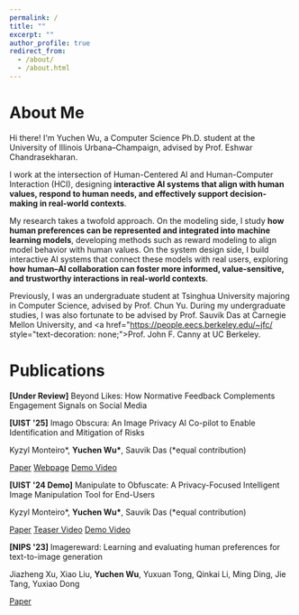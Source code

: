 ```yaml
---
permalink: /
title: ""
excerpt: ""
author_profile: true
redirect_from: 
  - /about/
  - /about.html
---
```


<span class='anchor' id='about-me'></span>

<h1 style="border: 0;">About Me</h1>

Hi there! I'm Yuchen Wu, a Computer Science Ph.D. student at the <a href="https://illinois.edu/" style="text-decoration: none;">University of Illinois Urbana–Champaign</a>, advised by <a href="http://www.eshwarchandrasekharan.com/" style="text-decoration: none;">Prof. Eshwar Chandrasekharan</a>.

I work at the intersection of Human-Centered AI and Human-Computer Interaction (HCI), designing <b>interactive AI systems that align with human values, respond to human needs, and effectively support decision-making in real-world contexts</b>.

My research takes a twofold approach. On the modeling side, I study <b>how human preferences can be represented and integrated into machine learning models</b>, developing methods such as reward modeling to align model behavior with human values. On the system design side, I build interactive AI systems that connect these models with real users, exploring <b>how human–AI collaboration can foster more informed, value-sensitive, and trustworthy interactions in real-world contexts</b>.

Previously, I was an undergraduate student at <a href="https://www.tsinghua.edu.cn/en/" style="text-decoration: none;">Tsinghua University</a> majoring in Computer Science, advised by <a href="https://pi.cs.tsinghua.edu.cn/lab/people/ChunYu/" style="text-decoration: none;">Prof. Chun Yu</a>. During my undergraduate studies, I was also fortunate to be advised by <a href="https://sauvik.me" style="text-decoration: none;">Prof. Sauvik Das</a> at Carnegie Mellon University, and <a href="https://people.eecs.berkeley.edu/~jfc/ style="text-decoration: none;">Prof. John F. Canny</a> at UC Berkeley.

<!-- # 🔥 News
- *2022.02*: &nbsp;🎉🎉 Lorem ipsum dolor sit amet, consectetur adipiscing elit. Vivamus ornare aliquet ipsum, ac tempus justo dapibus sit amet. 
- *2022.02*: &nbsp;🎉🎉 Lorem ipsum dolor sit amet, consectetur adipiscing elit. Vivamus ornare aliquet ipsum, ac tempus justo dapibus sit amet.  -->

<!-- 📝 Publications -->
<span class='anchor' id='publications'></span>

<h1 style="border: 0">Publications</h1>

<div class='paper-box'>
<p class='paper-title'><b>[Under Review]</b> Beyond Likes: How Normative Feedback Complements Engagement Signals on Social Media</p>
</div>

<div class='paper-box'>
<p class='paper-title'><b>[UIST '25]</b> Imago Obscura: An Image Privacy AI Co-pilot to Enable Identification and Mitigation of Risks</p>
<p class='paper-author'>Kyzyl Monteiro*, <b>Yuchen Wu*</b>, Sauvik Das (*equal contribution)</p>
<a href="https://doi.org/10.1145/3746059.3747633" class='paper-link'>Paper</a>
<a href="https://cmu-spuds.github.io/imago-obscura/" class="paper-link">Webpage</a>
<a href="https://youtu.be/5uK24bBIKj8" class="paper-link">Demo Video</a>
</div>

<div class='paper-box'>
<p class='paper-title'><b>[UIST '24 Demo]</b> Manipulate to Obfuscate: A Privacy-Focused Intelligent Image Manipulation Tool for End-Users</p>
<p class='paper-author'>Kyzyl Monteiro*, <b>Yuchen Wu*</b>, Sauvik Das (*equal contribution)</p>
<a href="https://doi.org/10.1145/3672539.3686778" class='paper-link'>Paper</a>
<a href="https://youtu.be/WAKPAew2X0M" class="paper-link">Teaser Video</a>
<a href="https://youtu.be/F7omBmMEDYU" class="paper-link">Demo Video</a>
</div>

<div class='paper-box' style="border: 0">
<p class='paper-title'><b>[NIPS '23] </b> Imagereward: Learning and evaluating human preferences for text-to-image generation</p>
<p class='paper-author'>Jiazheng Xu, Xiao Liu, <b>Yuchen Wu</b>, Yuxuan Tong, Qinkai Li, Ming Ding, Jie Tang, Yuxiao Dong</p>
<a href="https://proceedings.neurips.cc/paper_files/paper/2023/hash/33646ef0ed554145eab65f6250fab0c9-Abstract-Conference.html" class="paper-link">Paper</a>
</div>

<!-- <h1 style="border: 0">Other Projects</h1>
In collaboration with <a href="https://pi.cs.tsinghua.edu.cn/lab/people/ChunYu/" style="text-decoration: none;">Prof. Chun Yu</a> at Tsinghua University and educators from  high schools in Qinghai Province, I previously worked on an AI-powered lesson planning system. 

This system enables teachers to adapt advanced urban educational materials to the cognitive levels of students from underdeveloped areas, <b>aiming to reduce educational disparities and promote more accessible, inclusive, and equitable learning opportunities</b>. -->


<!-- # 💬 Invited Talks -->

<!-- # 💻 Internships -->